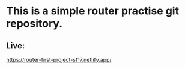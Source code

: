 # This is a simple router practise git repository.

## Live: 
https://router-first-project-sf17.netlify.app/